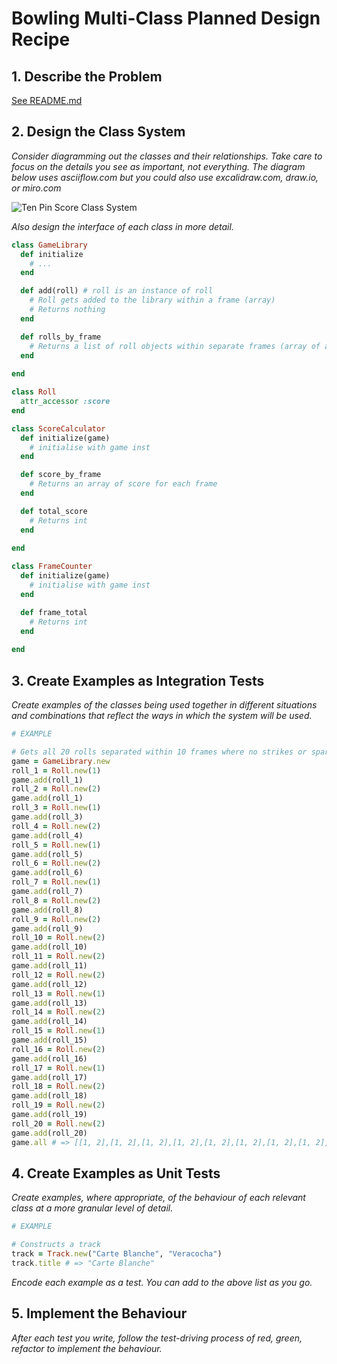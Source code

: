 # Bowling Multi-Class Planned Design Recipe

## 1. Describe the Problem


[See README.md](/README.md)

## 2. Design the Class System

_Consider diagramming out the classes and their relationships. Take care to
focus on the details you see as important, not everything. The diagram below
uses asciiflow.com but you could also use excalidraw.com, draw.io, or miro.com_

![Ten Pin Score Class System](class_diagram.png)

_Also design the interface of each class in more detail._

```ruby
class GameLibrary
  def initialize
    # ...
  end

  def add(roll) # roll is an instance of roll
    # Roll gets added to the library within a frame (array)
    # Returns nothing
  end

  def rolls_by_frame
    # Returns a list of roll objects within separate frames (array of arrays)
  end
  
end

class Roll
  attr_accessor :score
end

class ScoreCalculator
  def initialize(game)
    # initialise with game inst
  end

  def score_by_frame
    # Returns an array of score for each frame
  end

  def total_score
    # Returns int
  end
  
end

class FrameCounter
  def initialize(game)
    # initialise with game inst
  end

  def frame_total
    # Returns int
  end
  
end


```

## 3. Create Examples as Integration Tests

_Create examples of the classes being used together in different situations and
combinations that reflect the ways in which the system will be used._

```ruby
# EXAMPLE

# Gets all 20 rolls separated within 10 frames where no strikes or spares are scored
game = GameLibrary.new
roll_1 = Roll.new(1)
game.add(roll_1)
roll_2 = Roll.new(2)
game.add(roll_1)
roll_3 = Roll.new(1)
game.add(roll_3)
roll_4 = Roll.new(2)
game.add(roll_4)
roll_5 = Roll.new(1)
game.add(roll_5)
roll_6 = Roll.new(2)
game.add(roll_6)
roll_7 = Roll.new(1)
game.add(roll_7)
roll_8 = Roll.new(2)
game.add(roll_8)
roll_9 = Roll.new(2)
game.add(roll_9)
roll_10 = Roll.new(2)
game.add(roll_10)
roll_11 = Roll.new(2)
game.add(roll_11)
roll_12 = Roll.new(2)
game.add(roll_12)
roll_13 = Roll.new(1)
game.add(roll_13)
roll_14 = Roll.new(2)
game.add(roll_14)
roll_15 = Roll.new(1)
game.add(roll_15)
roll_16 = Roll.new(2)
game.add(roll_16)
roll_17 = Roll.new(1)
game.add(roll_17)
roll_18 = Roll.new(2)
game.add(roll_18)
roll_19 = Roll.new(2)
game.add(roll_19)
roll_20 = Roll.new(2)
game.add(roll_20)
game.all # => [[1, 2],[1, 2],[1, 2],[1, 2],[1, 2],[1, 2],[1, 2],[1, 2],[1, 2],[1, 2]]


```

## 4. Create Examples as Unit Tests

_Create examples, where appropriate, of the behaviour of each relevant class at
a more granular level of detail._

```ruby
# EXAMPLE

# Constructs a track
track = Track.new("Carte Blanche", "Veracocha")
track.title # => "Carte Blanche"
```

_Encode each example as a test. You can add to the above list as you go._

## 5. Implement the Behaviour

_After each test you write, follow the test-driving process of red, green,
refactor to implement the behaviour._


